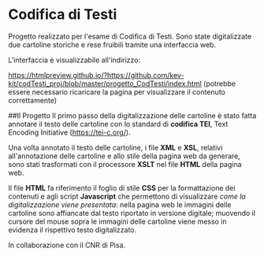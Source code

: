 # Codifica di Testi
Progetto realizzato per l'esame di Codifica di Testi.
Sono state digitalizzate due cartoline storiche e rese fruibili tramite una interfaccia web.

L'interfaccia è visualizzabile all'indirizzo:

https://htmlpreview.github.io/?https://github.com/kev-kit/codTesti_proj/blob/master/progetto_CodTesti/index.html
(potrebbe essere necessario ricaricare la pagina per visualizzare il contenuto correttamente)

##Il Progetto
Il primo passo della digitalizzazione delle cartoline è stato fatta annotare il testo delle cartoline con lo standard di **codifica TEI**, Text Encoding Initiative (https://tei-c.org/).

Una volta annotato il testo delle cartoline, i file **XML** e **XSL**, relativi all'annotazione delle cartoline e allo stile della pagina web da generare, sono stati trasformati con il processore **XSLT** nel file **HTML** della pagina web.

Il file **HTML** fa riferimento il foglio di stile **CSS** per la formattazione dei contenuti e agli script **Javascript** che permettono di visualizzare *come la digitalizzazione viene presentata*: nella pagina web le immagini delle cartoline sono affiancate dal testo riportato in versione digitale; muovendo il cursore del mouse sopra le immagini delle cartoline viene messo in evidenza il rispettivo testo digitalizzato. 

In collaborazione con il CNR di Pisa.
